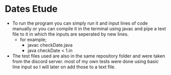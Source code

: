  # Dates Etude
  * To run the program you can simply run it and input lines of code manually or you can compile it in the terminal using javac and pipe a text file to it in which the inputs are seperated by new lines.
    * for example; 
        - javac checkDate.java
        - java checkDate < 1.in
  * The test files used are also in the same repository folder and were taken from the discord server. most of my own tests were done using basic line input so I will later on add those to a text file.